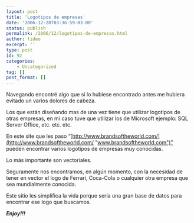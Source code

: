 ```yaml
---
layout: post
title: 'Logotipos de empresas'
date: '2006-12-28T03:36:59-03:00'
status: publish
permalink: /2006/12/logotipos-de-empresas.html
author: fideo
excerpt: ''
type: post
id: 92
categories:
    - Uncategorized
tag: []
post_format: []
---
```

Navegando encontré algo que si lo hubiese encontrado antes me hubiera evitado un varios dolores de cabeza.

Los que están diseñando mas de una vez tiene que utilizar logotipos de otras empresas, en mi caso tuve que utilizar los de Microsoft ejemplo: SQL Server Office, etc. etc. etc.

En este site que les paso “[http://www.brandsoftheworld.com/](http://www.brandsoftheworld.com/ "www.brandsoftheworld.com")” pueden encontrar varios logotipos de empresas muy conocidas.

Lo más importante son vectoriales.

Seguramente nos encontramos, en algún momento, con la necesidad de tener en vector el logo de Ferrari, Coca-Cola o cualquier otra empresa que sea mundialmente conocida.  

Este sitio les simplifica la vida porque sería una gran base de datos para encontrar ese logo que buscamos.

***Enjoy!!!***
